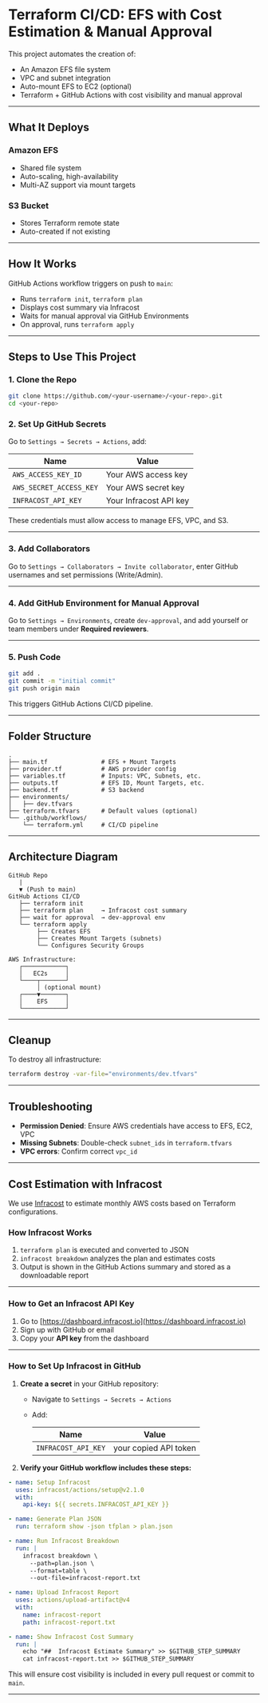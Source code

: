 
# Terraform CI/CD: EFS with Cost Estimation & Manual Approval

This project automates the creation of:

- An Amazon EFS file system
- VPC and subnet integration
- Auto-mount EFS to EC2 (optional)
- Terraform + GitHub Actions with cost visibility and manual approval

---

## What It Deploys

### Amazon EFS
- Shared file system
- Auto-scaling, high-availability
- Multi-AZ support via mount targets

### S3 Bucket
- Stores Terraform remote state
- Auto-created if not existing

---

## How It Works

GitHub Actions workflow triggers on push to `main`:
- Runs `terraform init`, `terraform plan`
- Displays cost summary via Infracost
- Waits for manual approval via GitHub Environments
- On approval, runs `terraform apply`

---

## Steps to Use This Project

### 1. Clone the Repo

```bash
git clone https://github.com/<your-username>/<your-repo>.git
cd <your-repo>
```

### 2. Set Up GitHub Secrets

Go to `Settings → Secrets → Actions`, add:

| Name                   | Value                          |
|------------------------|--------------------------------|
| `AWS_ACCESS_KEY_ID`    | Your AWS access key            |
| `AWS_SECRET_ACCESS_KEY`| Your AWS secret key            |
| `INFRACOST_API_KEY`    | Your Infracost API key         |


These credentials must allow access to manage EFS, VPC, and S3.

---

### 3. Add Collaborators

Go to `Settings → Collaborators → Invite collaborator`, enter GitHub usernames and set permissions (Write/Admin).

---

### 4. Add GitHub Environment for Manual Approval

Go to `Settings → Environments`, create `dev-approval`, and add yourself or team members under **Required reviewers**.

---

### 5. Push Code

```bash
git add .
git commit -m "initial commit"
git push origin main
```

This triggers GitHub Actions CI/CD pipeline.

---

## Folder Structure

```
.
├── main.tf               # EFS + Mount Targets
├── provider.tf           # AWS provider config
├── variables.tf          # Inputs: VPC, Subnets, etc.
├── outputs.tf            # EFS ID, Mount Targets, etc.
├── backend.tf            # S3 backend
├── environments/
│   ├── dev.tfvars
├── terraform.tfvars      # Default values (optional)
└── .github/workflows/
    └── terraform.yml     # CI/CD pipeline
```

---

## Architecture Diagram

```
GitHub Repo
   |
   ▼ (Push to main)
GitHub Actions CI/CD
   ├── terraform init
   ├── terraform plan     → Infracost cost summary
   ├── wait for approval  → dev-approval env
   └── terraform apply
        ├── Creates EFS
        ├── Creates Mount Targets (subnets)
        └── Configures Security Groups

AWS Infrastructure:
   ┌────────────┐
   │   EC2s     │
   └────┬───────┘
        │ (optional mount)
   ┌────▼───────┐
   │    EFS     │
   └────────────┘
```

---

## Cleanup

To destroy all infrastructure:
```bash
terraform destroy -var-file="environments/dev.tfvars"
```

---

## Troubleshooting

- **Permission Denied**: Ensure AWS credentials have access to EFS, EC2, VPC
- **Missing Subnets**: Double-check `subnet_ids` in `terraform.tfvars`
- **VPC errors**: Confirm correct `vpc_id`


---

##  Cost Estimation with Infracost

We use [Infracost](https://www.infracost.io/) to estimate monthly AWS costs based on Terraform configurations.

### How Infracost Works

1. `terraform plan` is executed and converted to JSON
2. `infracost breakdown` analyzes the plan and estimates costs
3. Output is shown in the GitHub Actions summary and stored as a downloadable report

---

### How to Get an Infracost API Key

1. Go to [https://dashboard.infracost.io](https://dashboard.infracost.io)
2. Sign up with GitHub or email
3. Copy your **API key** from the dashboard

---

###  How to Set Up Infracost in GitHub

1. **Create a secret** in your GitHub repository:
   - Navigate to `Settings → Secrets → Actions`
   - Add:

     | Name                | Value                    |
     |---------------------|--------------------------|
     | `INFRACOST_API_KEY` | your copied API token    |

2. **Verify your GitHub workflow includes these steps:**

```yaml
- name: Setup Infracost
  uses: infracost/actions/setup@v2.1.0
  with:
    api-key: ${{ secrets.INFRACOST_API_KEY }}

- name: Generate Plan JSON
  run: terraform show -json tfplan > plan.json

- name: Run Infracost Breakdown
  run: |
    infracost breakdown \
      --path=plan.json \
      --format=table \
      --out-file=infracost-report.txt

- name: Upload Infracost Report
  uses: actions/upload-artifact@v4
  with:
    name: infracost-report
    path: infracost-report.txt

- name: Show Infracost Cost Summary
  run: |
    echo "##  Infracost Estimate Summary" >> $GITHUB_STEP_SUMMARY
    cat infracost-report.txt >> $GITHUB_STEP_SUMMARY
```

This will ensure cost visibility is included in every pull request or commit to `main`.

---

